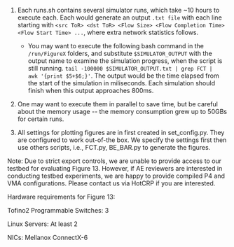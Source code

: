 1. Each runs.sh contains several simulator runs, which take ~10 hours to execute each. Each would generate an output ``.txt file`` with each line starting with ``<src ToR> <dst ToR> <Flow Size> <Flow Completion Time> <Flow Start Time> ...``, where extra network statistics follows.
    - You may want to execute the following bash command in the `/run/FigureX` folders, and substitute ``$SIMULATOR_OUTPUT`` with the output name to examine the simulation progress, when the script is still running. 
    ``tail -100000 $SIMULATOR_OUTPUT.txt | grep FCT |  awk '{print $5+$6;}'``. 
    The output would be the time elapsed from the start of the simulation in miliseconds. Each simulation should finish when this output approaches 800ms.

2. One may want to execute them in parallel to save time, but be careful about the memory usage -- the memory consumption grew up to 50GBs for certain runs.

3. All settings for plotting figures are in first created in set_config.py. They are configured to work out-of-the box. We specify the settings first then use others scripts, i.e., FCT.py, BE_BAR.py to generate the figures.

Note: Due to strict export controls, we are unable to provide access to our testbed for evaluating Figure 13. However, if AE reviewers are interested in conducting testbed experiments, we are happy to provide compiled P4 and VMA configurations. Please contact us via HotCRP if you are interested.

Hardware requirements for Figure 13:
	
 Tofino2 Programmable Switches: 3
	
 Linux Servers: At least 2
	
 NICs: Mellanox ConnectX-6
